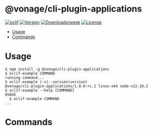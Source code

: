 @vonage/cli-plugin-applications
=======================

[![oclif](https://img.shields.io/badge/cli-oclif-brightgreen.svg)](https://oclif.io)
[![Version](https://img.shields.io/npm/v/@vonage/cli-plugin-applications.svg)](https://npmjs.org/applications/@vonage/cli-plugin-applications)
[![Downloads/week](https://img.shields.io/npm/dw/@vonage/cli-plugin-applications.svg)](https://npmjs.org/applications/@vonage/cli-plugin-applications)
[![License](https://img.shields.io/npm/l/@vonage/cli-plugin-applications.svg)](https://github.com/Vonage/vonage-cli/blob/master/applicationss/applications/applications.json)

<!-- toc -->
* [Usage](#usage)
* [Commands](#commands)
<!-- tocstop -->

# Usage
<!-- usage -->
```sh-session
$ npm install -g @vonage/cli-plugin-applications
$ oclif-example COMMAND
running command...
$ oclif-example (-v|--version|version)
@vonage/cli-plugin-applications/1.0.0-rc.1 linux-x64 node-v12.18.2
$ oclif-example --help [COMMAND]
USAGE
  $ oclif-example COMMAND
...
```
<!-- usagestop -->
# Commands
<!-- commands -->

<!-- commandsstop -->
